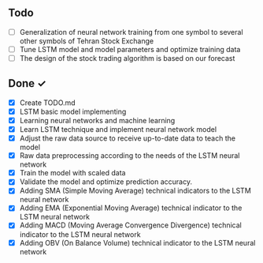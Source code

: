 ## Todo
- [ ] Generalization of neural network training from one symbol to several other symbols of Tehran Stock Exchange
- [ ] Tune LSTM model and model parameters and optimize training data
- [ ] The design of the stock trading algorithm is based on our forecast

## Done ✓
- [x] Create TODO.md
- [x] LSTM basic model implementing
- [x] Learning neural networks and machine learning
- [x] Learn LSTM technique and implement neural network model
- [x] Adjust the raw data source to receive up-to-date data to teach the model
- [x] Raw data preprocessing according to the needs of the LSTM neural network
- [x] Train the model with scaled data
- [x] Validate the model and optimize prediction accuracy.
- [x] Adding SMA (Simple Moving Average) technical indicators to the LSTM neural network
- [x] Adding EMA (Exponential Moving Average) technical indicator to the LSTM neural network
- [x] Adding MACD (Moving Average Convergence Divergence) technical indicator to the LSTM neural network
- [x] Adding OBV (On Balance Volume) technical indicator to the LSTM neural network